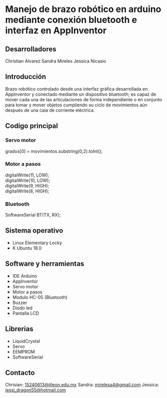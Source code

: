 
# Manejo de brazo robótico en arduino mediante conexión bluetooth e interfaz en AppInventor

## Desarrolladores
Christian Alvarez
Sandra Mireles
Jessica Nicasio

## Introducción

Brazo robótico controlado desde una interfaz gráfica desarrollada en AppInventor y conectado mediante un dispositivo bluetooth; es capaz de mover cada una de las articulaciones de forma independiente o en conjunto para tomar y mover objetos cumpliendo su ciclo de movimientos aún después de una caía de corriente eléctrica.

## Codigo principal
<h3> Servo motor </h3>
grados[0] = movimientos.substring(0,2).toInt();
<h3>  Motor a pasos </h3>
 digitalWrite(11, LOW);  <br>
 digitalWrite(10, LOW);  <br>
 digitalWrite(9, HIGH);  <br>
 digitalWrite(8, HIGH);  <br>
<h3>  Bluetooth </h3>
SoftwareSerial BT(TX, RX);  

## Sistema operativo
<ul>
 <li type="square"> Linux Elementary Locky </li>
 <li type="square"> K Ubuntu 18.0 </li>
</ul>

## Software y herramientas
<ul>
 <li type="square"> IDE Arduino </li>
 <li type="square"> AppInventor </li>
 <li type="square"> Servo motor </li>
 <li type="square"> Motor a pasos </li>
 <li type="square"> Modulo HC-05 (Bluetooth) </li>
 <li type="square"> Buzzer </li>
 <li type="square"> Diodo led </li>
 <li type="square"> Pantalla LCD </li>
</ul>

## Librerias
<ul> 
  <li type = ""> LiquidCrystal </li>
  <li type = ""> Servo </li>
  <li type = ""> EEMPROM </li>
  <li type = ""> SoftwareSerial </li>
</ul>

## Contacto
Chrisian: 15240613@itleon.edu.mx
Sandra: mirelesa4@gmail.com
Jessica: jessi_dragon55@hotmail.com

